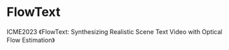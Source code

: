 # FlowText
 ICME2023 《FlowText: Synthesizing Realistic Scene Text Video with Optical Flow Estimation》
